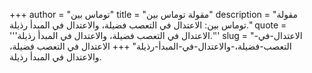 +++
author = "توماس بين"
title = "مقولة توماس بين"
description = "مقولة توماس بين: الاعتدال في التعصب فضيلة، والاعتدال في المبدأ رذيلة."
quote = '''الاعتدال في التعصب فضيلة، والاعتدال في المبدأ رذيلة.'''
slug = "الاعتدال-في-التعصب-فضيلة،-والاعتدال-في-المبدأ-رذيلة"
+++
الاعتدال في التعصب فضيلة، والاعتدال في المبدأ رذيلة.
